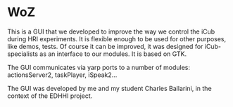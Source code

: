 # WoZ

This is a GUI that we developed to improve the way we control the iCub during HRI experiments. 
It is flexible enough to be used for other purposes, like demos, tests. 
Of course it can be improved, it was designed for iCub-specialists as an interface to our modules.
It is based on GTK.

The GUI communicates via yarp ports to a number of modules: actionsServer2, taskPlayer, iSpeak2...

The GUI was developed by me and my student Charles Ballarini, in the context of the EDHHI project.
